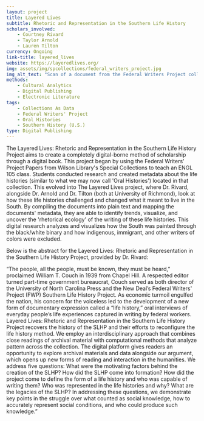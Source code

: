 ```yaml
---
layout: project
title: Layered Lives
subtitle: Rhetoric and Representation in the Southern Life History 
scholars_involved: 
    - Courtney Rivard
    - Taylor Arnold
    - Lauren Tilton
currency: Ongoing
link-title: layered_lives
website: https://layeredlives.org/
img: assets/img/spcollections/federal_writers_project.jpg 
img_alt_text: "Scan of a document from the Federal Writers Project collection"
methods:
    - Cultural Analytics
    - Digital Publishing
    - Electronic Literature
tags:
    - Collections As Data
    - Federal Writers' Project
    - Oral Histories
    - Southern History (U.S.)
type: Digital Publishing
---
```

The Layered Lives: Rhetoric and Representation in the Southern Life History Project aims to create a completely digital-borne method of scholarship through a digital book. This project began by using the Federal Writers' Project Papers from Wilson Library's Special Collections to teach an ENGL 105 class. Students conducted research and created metadata about the life histories (similar to what we may now call 'Oral Histories') located in that collection. This evolved into The Layered Lives project, where Dr. Rivard, alongside Dr. Arnold and Dr. Tilton (both at University of Richmond), look at how these life histories challenged and changed what it meant to live in the South. By compiling the documents into plain text and mapping the documents' metadata, they are able to identify trends, visualize, and uncover the 'rhetorical ecology' of the writing of these life histories. This digital research analyzes and visualizes how the South was painted through the black/white binary and how indigenous, immigrant, and other writers of colors were excluded. 

Below is the abstract for the Layered Lives: Rhetoric and Representation in the Southern Life History Project, provided by Dr. Rivard: 

“The people, all the people, must be known, they must be heard,” proclaimed William T. Couch in 1939 from Chapel Hill. A respected editor turned part-time government bureaucrat, Couch served as both director of the University of North Carolina Press and the New Deal’s Federal Writers' Project (FWP) Southern Life History Project. As economic turmoil engulfed the nation, his concern for the voiceless led to the development of a new form of documentary expression called a “life history,” oral interviews of everyday people’s life experiences captured in writing by federal workers.
Layered Lives: Rhetoric and Representation in the Southern Life History Project recovers the history of the SLHP and their efforts to reconfigure the life history method. We employ an interdisciplinary approach that combines close readings of archival material with computational methods that analyze pattern across the collection. The digital platform gives readers an opportunity to explore archival materials and data alongside our argument, which opens up new forms of reading and interaction in the humanities. We address five questions: What were the motivating factors behind the creation of the SLHP? How did the SLHP come into formation? How did the project come to define the form of a life history and who was capable of writing them? Who was represented in the life histories and why? What are the legacies of the SLHP? In addressing these questions, we demonstrate key points in the struggle over what counted as social knowledge, how to accurately represent social conditions, and who could produce such knowledge.”
